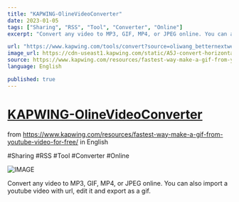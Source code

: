 ```yaml
---
title: "KAPWING-OlineVideoConverter"
date: 2023-01-05
tags: ["Sharing", "RSS", "Tool", "Converter", "Online"]
excerpt: "Convert any video to MP3, GIF, MP4, or JPEG online. You can also import a youtube video with url, edit it and export as a gif."

url: "https://www.kapwing.com/tools/convert?source=oliwang_betternextweek"
image_url: https://cdn-useast1.kapwing.com/static/A5J-convert-horizontal.webp
source: https://www.kapwing.com/resources/fastest-way-make-a-gif-from-youtube-video-for-free/
language: English

published: true
---
```


# [KAPWING-OlineVideoConverter](https://www.kapwing.com/tools/convert?source=oliwang_betternextweek)

from https://www.kapwing.com/resources/fastest-way-make-a-gif-from-youtube-video-for-free/ in English

#Sharing #RSS #Tool #Converter #Online

![IMAGE](https://cdn-useast1.kapwing.com/static/A5J-convert-horizontal.webp)

Convert any video to MP3, GIF, MP4, or JPEG online. You can also import a youtube video with url, edit it and export as a gif.